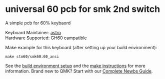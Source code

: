 # universal 60 pcb for smk 2nd switch

A simple pcb for 60% keybaord 

Keyboard Maintainer: [astro](https://github.com/yulei)  
Hardware Supported: GH60 campatible 

Make example for this keyboard (after setting up your build environment):

    make stm60/smk60:60_ansi

See the [build environment setup](https://docs.qmk.fm/#/getting_started_build_tools) and the [make instructions](https://docs.qmk.fm/#/getting_started_make_guide) for more information. Brand new to QMK? Start with our [Complete Newbs Guide](https://docs.qmk.fm/#/newbs).
